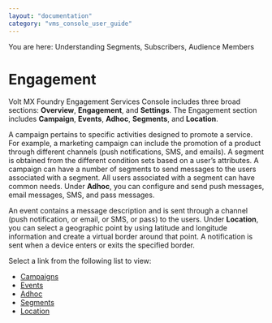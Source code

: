 ```yaml
---
layout: "documentation"
category: "vms_console_user_guide"
---
```

                            

You are here: Understanding Segments, Subscribers, Audience Members

Engagement
==========

Volt MX  Foundry Engagement Services Console includes three broad sections: **Overview**, **Engagement**, and **Settings**. The Engagement section includes **Campaign**, **Events**, **Adhoc**, **Segments**, and **Location**.

A campaign pertains to specific activities designed to promote a service. For example, a marketing campaign can include the promotion of a product through different channels (push notifications, SMS, and emails). A segment is obtained from the different condition sets based on a user’s attributes. A campaign can have a number of segments to send messages to the users associated with a segment. All users associated with a segment can have common needs. Under **Adhoc**, you can configure and send push messages, email messages, SMS, and pass messages.

An event contains a message description and is sent through a channel (push notification, or email, or SMS, or pass) to the users. Under **Location**, you can select a geographic point by using latitude and longitude information and create a virtual border around that point. A notification is sent when a device enters or exits the specified border.

Select a link from the following list to view:

*   [Campaigns](Campaigns/Campaigns.html)
*   [Events](Events/Events.html)
*   [Adhoc](General__Distribution.html)
*   [Segments](Segments/Segments.html)
*   [Location](Geolocation/Geo_Location.html)
